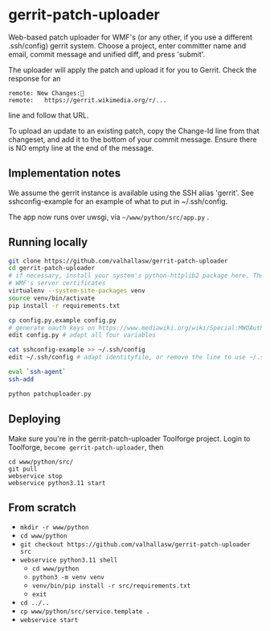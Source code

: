 gerrit-patch-uploader
=====================

Web-based patch uploader for WMF's (or any other, if you use a different .ssh/config) gerrit
system. Choose a project, enter committer name and email, commit message and unified diff, and
press 'submit'.

The uploader will apply the patch and upload it for you to Gerrit. Check the response for an 
```
remote: New Changes:
remote:   https://gerrit.wikimedia.org/r/...
```

line and follow that URL.


To upload an update to an existing patch, copy the Change-Id line from that changeset, and add it to the
bottom of your commit message. Ensure there is NO empty line at the end of the message.

Implementation notes
--------------------
We assume the gerrit instance is available using the SSH alias 'gerrit'. See sshconfig-example for an
example of what to put in ~/.ssh/config.

The app now runs over uwsgi, via `~/www/python/src/app.py` .


Running locally
------------
```bash
git clone https://github.com/valhallasw/gerrit-patch-uploader
cd gerrit-patch-uploader
# if necessary, install your system's python-httplib2 package here. The one on pypi doesn't have
# WMF's server certificates
virtualenv --system-site-packages venv
source venv/bin/activate
pip install -r requirements.txt

cp config.py.example config.py
# generate oauth keys on https://www.mediawiki.org/wiki/Special:MWOAuthConsumerRegistration, or just fill in empty values
edit config.py # adapt all four variables

cat sshconfig-example >> ~/.ssh/config
edit ~/.ssh/config # adapt identityfile, or remove the line to use ~/.ssh/id_rsa et al.

eval `ssh-agent`
ssh-add

python patchuploader.py
```

Deploying
---------
Make sure you're in the gerrit-patch-uploader Toolforge project. Login to Toolforge, `become gerrit-patch-uploader`, then
```
cd www/python/src/
git pull
webservice stop
webservice python3.11 start
```


From scratch
------------

- `mkdir -r www/python`
- `cd www/python`
- `git checkout https://github.com/valhallasw/gerrit-patch-uploader src`
- `webservice python3.11 shell`
  - `cd www/python`
  - `python3 -m venv venv`
  - `venv/bin/pip install -r src/requirements.txt`
  - `exit`
- `cd ../..`
- `cp www/python/src/service.template .`
- `webservice start`
